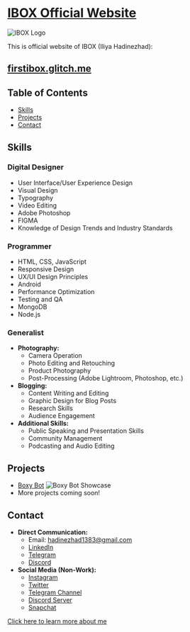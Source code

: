 
# [IBOX Official Website](https://firstibox.glitch.me/)

![IBOX Logo](https://cdn.glitch.global/8352fc0e-bebe-4680-ae0b-269da8b54259/eye1.png?v=1700242730809)

This is official website of IBOX (Iliya Hadinezhad): 
## [firstibox.glitch.me](https://firstibox.glitch.me/)

## Table of Contents
- [Skills](#skills)
- [Projects](#projects)
- [Contact](#contact)

## Skills

### Digital Designer
- User Interface/User Experience Design
- Visual Design
- Typography
- Video Editing
- Adobe Photoshop
- FIGMA
- Knowledge of Design Trends and Industry Standards

### Programmer
- HTML, CSS, JavaScript
- Responsive Design
- UX/UI Design Principles
- Android
- Performance Optimization
- Testing and QA
- MongoDB
- Node.js

### Generalist
- **Photography:**
  - Camera Operation
  - Photo Editing and Retouching
  - Product Photography
  - Post-Processing (Adobe Lightroom, Photoshop, etc.)
- **Blogging:**
  - Content Writing and Editing
  - Graphic Design for Blog Posts
  - Research Skills
  - Audience Engagement
- **Additional Skills:**
  - Public Speaking and Presentation Skills
  - Community Management
  - Podcasting and Audio Editing

## Projects
- [Boxy Bot](https://boxy.boxypanel.repl.co/)
  ![Boxy Bot Showcase](https://cdn.glitch.global/8352fc0e-bebe-4680-ae0b-269da8b54259/projects-boxy.jpg?v=1699477157047)
- More projects coming soon!

## Contact
- **Direct Communication:**
  - Email: [hadinezhad1383@gmail.com](mailto:hadinezhad1383@gmail.com)
  - [LinkedIn](https://www.linkedin.com/in/iliyahadinezhad/)
  - [Telegram](https://t.me/IBOX_s)
  - [Discord](https://discord.com/users/655082737220452352)
- **Social Media (Non-Work):**
  - [Instagram](https://instagram.com/firstibox)
  - [Twitter](https://x.com/FirstIBOX)
  - [Telegram Channel](https://t.me/FirstIBOX)
  - [Discord Server](https://discord.gg/alshain-748914550082109541)
  - [Snapchat](https://www.snapchat.com/add/thisisibox)

[Click here to learn more about me](#)
